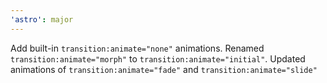```yaml
---
'astro': major
---
```


Add built-in `transition:animate="none"` animations. Renamed `transition:animate="morph"` to `transition:animate="initial"`. Updated animations of `transition:animate="fade"` and `transition:animate="slide"`
